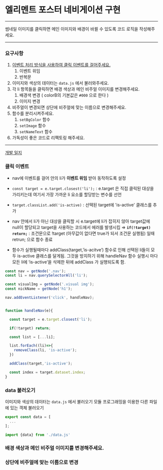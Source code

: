# 엘리멘트 포스터 네비게이션 구현

---

썸네일 이미지를 클릭하면 메인 이미지와 배경이 바뀔 수 있도록 코드 로직을 작성해주세요.

---






### 요구사항

1. [이벤트 처리 방식을 사용하여 클릭 이벤트를 걸어주세요.](#click-event)
    1. 이벤트 위임
    2. 반복문
2. 이미지와 색상의 데이터는 `data.js` 에서 불러와주세요.
3. 각 li 항목들을 클릭하면 배경 색상과 메인 비주얼 이미지를 변경해주세요.
    1. 배경색 변경 ( colorB의 기본값은 `#000` 으로 한다 )
    2. 이미지 변경
4. 비주얼이 변경되면 상단에 비주얼에 맞는 이름으로 변경해주세요.
5. 함수를 분리시켜주세요.
    1. `setBgColor` 함수
    2. `setImage` 함수
    3. `setNameText` 함수
6. 가독성이 좋은 코드로 리팩토링 해주세요.

---
[개발 일지](https://grey-whale-932.notion.site/MISSION-02-f706bd7146f84833b74f63919ffdd803?pvs=4)

### 클릭 이벤트
* nav에 이벤트를 걸어 안의 li가 <b>이벤트 위임</b> 받아 동작하도록 설정
* `const target = e.target.closest('li');`
  : e.target 은 직접 클릭된 대상을 가리키는데 여기서 가장 가까운 li 요소를 할당받는 변수를 선언   

* `target.classList.add('is-active)`
  : 선택된 target에 'is-active' 클래스를 추가

* nav 안에서 li가 아닌 대상을 클릭할 시 e.target에 li가 잡히지 않아 target값에 null이 할당되고 target을 사용하는 코드에서 에러를 발생시킴
 ⇒ <b>`if(!target) return;`</b> 
  : 조건문으로 !target (아무값이 없다면 true가 되서 조건문 실행됨) 일때 retrun; 으로 함수 종료   
     
* 함수가 실행될때마다 addClass(target,’is-acitve’) 함수로 인해 선택된 li들이 모두 is-active 클래스를 달게됨. 그것을 방지하기 위해 handleNav 함수 실행시 마다 모든 li에 ‘is-active’을 삭제한 뒤에 addClass 가 실행되도록 함.


```javascript
const nav = getNode('.nav');
const li = nav.querySelectorAll('li');

const visualImg = getNode('.visual img');
const nickName = getNode('h1');

nav.addEventListener('click', handleNav);


function handleNav(e){

  const target = e.target.closest('li');

  if(!target) return;

  const list = [...li];

  list.forEach((li)=>{
    removeClass(li, 'is-active');
  })

  addClass(target,'is-active');

  const index = target.dataset.index;
}
```





### data 불러오기
이미지와 색상의 데이터는 `data.js` 에서 불러오기
모듈 프로그래밍을 이용한 다른 파일에 있는 객체 불러오기
```javascript
export const data = [
  ...
];
```
```javascript
import {data} from './data.js'
```


### 배경 색상과 메인 비주얼 이미지를 변경해주세요.


### 상단에 비주얼에 맞는 이름으로 변경

